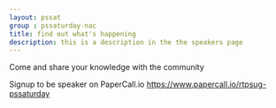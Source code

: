 ```yaml
---
layout: pssat
group : pssaturday-nac
title: find out what's happening
description: this is a description in the the speakers page
---
```


Come and share your knowledge with the community

Signup to be speaker on PaperCall.io https://www.papercall.io/rtpsug-pssaturday
